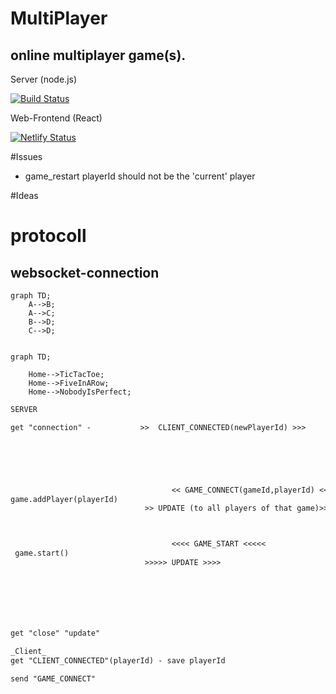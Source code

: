 # MultiPlayer

## online multiplayer game(s).

Server (node.js)

[![Build Status](https://travis-ci.org/ReneCode/MultiPlayer.svg?branch=master)](https://travis-ci.org/ReneCode/MultiPlayer)

Web-Frontend (React)

[![Netlify Status](https://api.netlify.com/api/v1/badges/029ab0ff-295e-40f4-b444-891158fbeb0e/deploy-status)](https://app.netlify.com/sites/mpgame/deploys)

#Issues

- game_restart playerId should not be the 'current' player

#Ideas

# protocoll

## websocket-connection

```mermaid
graph TD;
    A-->B;
    A-->C;
    B-->D;
    C-->D;
```

```mermaid

graph TD;

    Home-->TicTacToe;
    Home-->FiveInARow;
    Home-->NobodyIsPerfect;
```

```txt
SERVER                                                                          CLIENT

get "connection" -           >>  CLIENT_CONNECTED(newPlayerId) >>>
                                                                            save playerId





                                    << GAME_CONNECT(gameId,playerId) <<
game.addPlayer(playerId)
                              >> UPDATE (to all players of that game)>>>



                                    <<<< GAME_START <<<<<
 game.start()
                              >>>>> UPDATE >>>>







get "close" "update"

_Client_
get "CLIENT_CONNECTED"(playerId) - save playerId

send "GAME_CONNECT"
```
